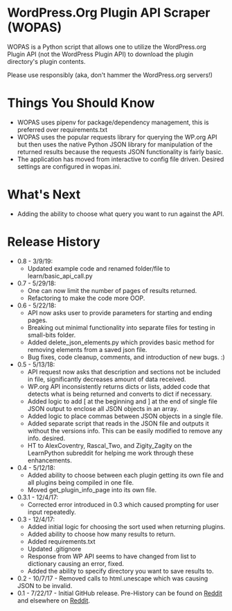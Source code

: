 # WordPress.Org Plugin API Scraper (WOPAS)
WOPAS is a Python script that allows one to utilize the WordPress.org 
Plugin API (not the WordPress Plugin API) to download the plugin directory's
plugin contents.

Please use responsibly (aka, don't hammer the WordPress.org servers!)

# Things You Should Know
- WOPAS uses pipenv for package/dependency management, this is preferred over requirements.txt
- WOPAS uses the popular requests library for querying the WP.org API but then uses the native Python JSON library for manipulation of the returned results because the requests JSON functionality is fairly basic.
- The application has moved from interactive to config file driven. Desired settings are configured in wopas.ini.

# What's Next
- Adding the ability to choose what query you want to run against the API.

# Release History
- 0.8 - 3/9/19:
  - Updated example code and renamed folder/file to learn/basic_api_call.py
- 0.7 - 5/29/18:
  - One can now limit the number of pages of results returned.
  - Refactoring to make the code more OOP.
- 0.6 - 5/22/18:
  - API now asks user to provide parameters for starting and ending pages.
  - Breaking out minimal functionality into separate files for testing in small-bits folder.
  - Added delete_json_elements.py which provides basic method for removing elements from a saved json file.
  - Bug fixes, code cleanup, comments, and introduction of new bugs. :)
- 0.5 - 5/13/18:
    - API request now asks that description and sections not be included in file, significantly decreases amount of data received.
    - WP.org API inconsistently returns dicts or lists, added code that detects what is being returned and converts to dict if necessary.
    - Added logic to add [ at the beginning and ] at the end of single file JSON output to enclose all JSON objects in an array.
    - Added logic to place commas between JSON objects in a single file.
    - Added separate script that reads in the JSON file and outputs it without the versions info. This can be easily modified to remove any info. desired.
    - HT to AlexCoventry, Rascal_Two, and Zigity_Zagity on the LearnPython subreddit for helping me work through these enhancements.
- 0.4 - 5/12/18:
    - Added ability to choose between each plugin getting its own file and all plugins being compiled in one file.
    - Moved get_plugin_info_page into its own file.
- 0.3.1 - 12/4/17:
	- Corrected error introduced in 0.3 which caused prompting for user input repeatedly.
- 0.3 - 12/4/17:
	- Added initial logic for choosing the sort used when returning plugins.
	- Added ability to choose how many results to return.
	- Added requirements.txt
	- Updated .gitignore
	- Response from WP API seems to have changed from list to dictionary causing an error, fixed.
	- Added the ability to specify directory you want to save results to.
- 0.2 - 10/7/17 - Removed calls to html.unescape which was causing JSON to be invalid.
- 0.1 - 7/22/17 - Initial GitHub release. Pre-History can be found on [Reddit](https://www.reddit.com/r/learnpython/comments/6o4tls/help_parsing_json/) and elsewhere on [Reddit](https://www.reddit.com/r/Python/comments/6nk5yl/help_needed_using_python_to_pull_in_and_transform/).
